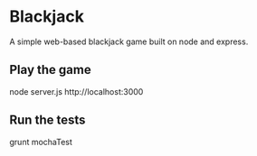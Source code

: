 # Blackjack
A simple web-based blackjack game built on node and express.

## Play the game

  node server.js
  http://localhost:3000

## Run the tests

  grunt mochaTest
